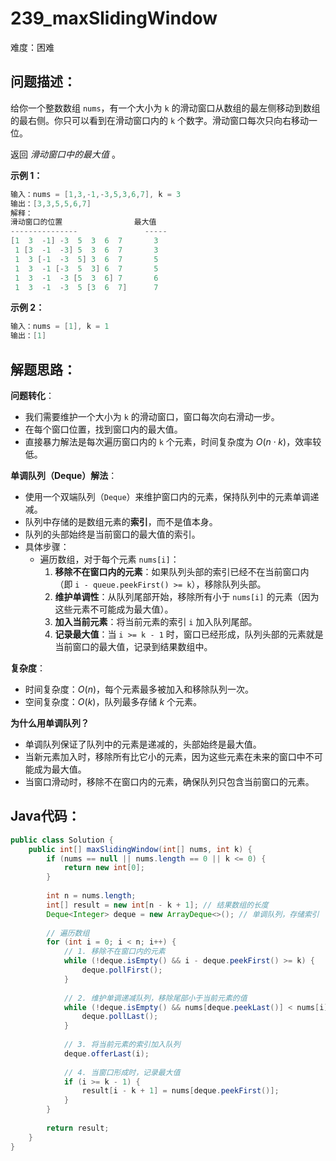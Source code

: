 # 239_maxSlidingWindow

难度：困难

## 问题描述：

给你一个整数数组 `nums`，有一个大小为 `k` 的滑动窗口从数组的最左侧移动到数组的最右侧。你只可以看到在滑动窗口内的 `k` 个数字。滑动窗口每次只向右移动一位。

返回 *滑动窗口中的最大值* 。

 

**示例 1：**

```java
输入：nums = [1,3,-1,-3,5,3,6,7], k = 3
输出：[3,3,5,5,6,7]
解释：
滑动窗口的位置                最大值
---------------               -----
[1  3  -1] -3  5  3  6  7       3
 1 [3  -1  -3] 5  3  6  7       3
 1  3 [-1  -3  5] 3  6  7       5
 1  3  -1 [-3  5  3] 6  7       5
 1  3  -1  -3 [5  3  6] 7       6
 1  3  -1  -3  5 [3  6  7]      7
```

**示例 2：**

```java
输入：nums = [1], k = 1
输出：[1]
```

## 解题思路：

**问题转化**：

- 我们需要维护一个大小为 `k` 的滑动窗口，窗口每次向右滑动一步。
- 在每个窗口位置，找到窗口内的最大值。
- 直接暴力解法是每次遍历窗口内的 `k` 个元素，时间复杂度为 $O(n⋅k)$，效率较低。

**单调队列（Deque）解法**：

- 使用一个双端队列（`Deque`）来维护窗口内的元素，保持队列中的元素单调递减。
- 队列中存储的是数组元素的**索引**，而不是值本身。
- 队列的头部始终是当前窗口的最大值的索引。
- 具体步骤：
  - 遍历数组，对于每个元素 `nums[i]`：
    1. **移除不在窗口内的元素**：如果队列头部的索引已经不在当前窗口内（即 `i - queue.peekFirst() >= k`），移除队列头部。
    2. **维护单调性**：从队列尾部开始，移除所有小于 `nums[i]` 的元素（因为这些元素不可能成为最大值）。
    3. **加入当前元素**：将当前元素的索引 `i` 加入队列尾部。
    4. **记录最大值**：当 `i >= k - 1` 时，窗口已经形成，队列头部的元素就是当前窗口的最大值，记录到结果数组中。

**复杂度**：

- 时间复杂度：$O(n)$，每个元素最多被加入和移除队列一次。
- 空间复杂度：$O(k)$，队列最多存储 $k$ 个元素。

**为什么用单调队列？**

- 单调队列保证了队列中的元素是递减的，头部始终是最大值。
- 当新元素加入时，移除所有比它小的元素，因为这些元素在未来的窗口中不可能成为最大值。
- 当窗口滑动时，移除不在窗口内的元素，确保队列只包含当前窗口的元素。

## Java代码：

```java
public class Solution {
    public int[] maxSlidingWindow(int[] nums, int k) {
        if (nums == null || nums.length == 0 || k <= 0) {
            return new int[0];
        }
        
        int n = nums.length;
        int[] result = new int[n - k + 1]; // 结果数组的长度
        Deque<Integer> deque = new ArrayDeque<>(); // 单调队列，存储索引
        
        // 遍历数组
        for (int i = 0; i < n; i++) {
            // 1. 移除不在窗口内的元素
            while (!deque.isEmpty() && i - deque.peekFirst() >= k) {
                deque.pollFirst();
            }
            
            // 2. 维护单调递减队列，移除尾部小于当前元素的值
            while (!deque.isEmpty() && nums[deque.peekLast()] < nums[i]) {
                deque.pollLast();
            }
            
            // 3. 将当前元素的索引加入队列
            deque.offerLast(i);
            
            // 4. 当窗口形成时，记录最大值
            if (i >= k - 1) {
                result[i - k + 1] = nums[deque.peekFirst()];
            }
        }
        
        return result;
    }
}
```


